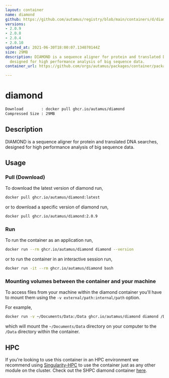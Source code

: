 ```yaml
---
layout: container
name: diamond
github: https://github.com/autamus/registry/blob/main/containers/d/diamond/spack.yaml
versions:
- 2.0.9
- 2.0.8
- 2.0.4
- 2.0.10
updated_at: 2021-06-30T18:00:07.134070144Z
size: 29MB
description: DIAMOND is a sequence aligner for protein and translated DNA searches,
  designed for high performance analysis of big sequence data.
container_url: https://github.com/orgs/autamus/packages/container/package/diamond

---
```

# diamond
```bash 
Download        : docker pull ghcr.io/autamus/diamond
Compressed Size : 29MB
```

## Description
DIAMOND is a sequence aligner for protein and translated DNA searches, designed for high performance analysis of big sequence data.

## Usage
### Pull (Download)
To download the latest version of diamond run,

```bash
docker pull ghcr.io/autamus/diamond:latest
```

or to download a specific version of diamond run,

```bash
docker pull ghcr.io/autamus/diamond:2.0.9
```
### Run
To run the container as an application run,
```bash
docker run --rm ghcr.io/autamus/diamond diamond --version
```

or to run the container in an interactive session run,
```bash
docker run -it --rm ghcr.io/autamus/diamond bash
```

### Mounting volumes between the container and your machine
To access files from your machine within the diamond container you'll have to mount them using the `-v external/path:internal/path` option.

For example,
```bash
docker run -v ~/Documents/Data:/Data ghcr.io/autamus/diamond diamond /Data/myData.csv
```
which will mount the `~/Documents/Data` directory on your computer to the `/Data` directory within the container.

## HPC
If you're looking to use this container in an HPC environment we recommend using [Singularity-HPC](https://singularity-hpc.readthedocs.io) to use the container just as any other module on the cluster. Check out the SHPC diamond container [here](https://singularityhub.github.io/singularity-hpc/r/ghcr.io-autamus-diamond/).